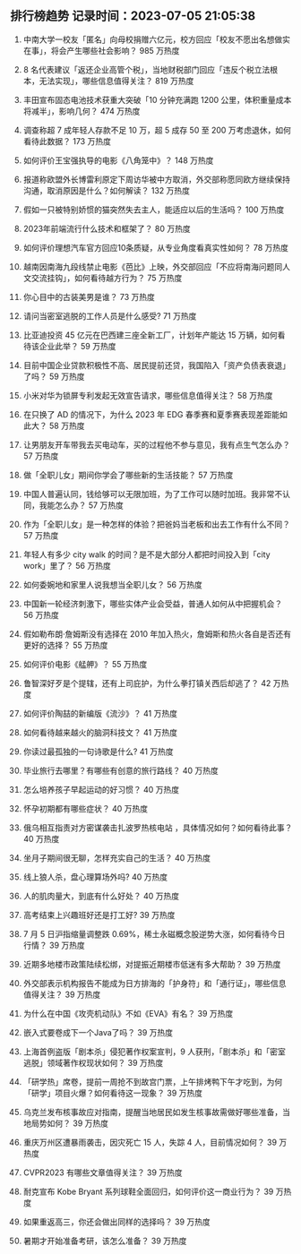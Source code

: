 
## 排行榜趋势 记录时间：2023-07-05 21:05:38
  
  1. 中南大学一校友「匿名」向母校捐赠六亿元，校方回应「校友不愿出名想做实在事」，将会产生哪些社会影响？ 985 万热度
    
  2. 8 名代表建议「返还企业高管个税」，当地财税部门回应「违反个税立法根本，无法实现」，哪些信息值得关注？ 819 万热度
    
  3. 丰田宣布固态电池技术获重大突破「10 分钟充满跑 1200 公里，体积重量成本将减半」，影响几何？ 474 万热度
    
  4. 调查称超 7 成年轻人存款不足 10 万，超 5 成存 50 至 200 万考虑退休，如何看待此数据？ 173 万热度
    
  5. 如何评价王宝强执导的电影《八角笼中》？ 148 万热度
    
  6. 报道称欧盟外长博雷利原定下周访华被中方取消，外交部称愿同欧方继续保持沟通，取消原因是什么？如何解读？ 132 万热度
    
  7. 假如一只被特别娇惯的猫突然失去主人，能适应以后的生活吗？ 100 万热度
    
  8. 2023年前端流行什么技术和框架了？ 80 万热度
    
  9. 如何评价理想汽车官方回应10条质疑，从专业角度看真实性如何？ 78 万热度
    
  10. 越南因南海九段线禁止电影《芭比》上映，外交部回应「不应将南海问题同人文交流挂钩」，如何看待越方行为？ 75 万热度
    
  11. 你心目中的古装美男是谁？ 73 万热度
    
  12. 请问当密室逃脱的工作人员是什么感受? 71 万热度
    
  13. 比亚迪投资 45 亿元在巴西建三座全新工厂，计划年产能达 15 万辆，如何看待该企业此举？ 59 万热度
    
  14. 目前中国企业贷款积极性不高、居民提前还贷，我国陷入「资产负债表衰退」了吗？ 59 万热度
    
  15. 小米对华为锁屏专利发起无效宣告请求，哪些信息值得关注？ 58 万热度
    
  16. 在只换了 AD 的情况下，为什么 2023 年 EDG 春季赛和夏季赛表现差距能如此大？ 58 万热度
    
  17. 让男朋友开车带我去买电动车，买的过程他不参与意见，我有点生气怎么办？ 57 万热度
    
  18. 做「全职儿女」期间你学会了哪些新的生活技能？ 57 万热度
    
  19. 中国人普遍认同，钱给够可以无限加班，为了工作可以随时加班。我非常不认同，我能怎么办？ 57 万热度
    
  20. 作为「全职儿女」是一种怎样的体验？把爸妈当老板和出去工作有什么不同？ 57 万热度
    
  21. 年轻人有多少 city walk 的时间？是不是大部分人都把时间投入到「city work」里了？ 56 万热度
    
  22. 如何委婉地和家里人说我想当全职儿女？ 56 万热度
    
  23. 中国新一轮经济刺激下，哪些实体产业会受益，普通人如何从中把握机会？ 56 万热度
    
  24. 假如勒布朗·詹姆斯没有选择在 2010 年加入热火，詹姆斯和热火各自是否还有更好的选择？ 55 万热度
    
  25. 如何评价电影《艋舺》？ 55 万热度
    
  26. 鲁智深好歹是个提辖，还有上司庇护，为什么拳打镇关西后却逃了？ 42 万热度
    
  27. 如何评价陶喆的新编版《流沙》？ 41 万热度
    
  28. 如何看待越来越火的脑洞科技文？ 41 万热度
    
  29. 你读过最孤独的一句诗歌是什么? 41 万热度
    
  30. 毕业旅行去哪里？有哪些有创意的旅行路线？ 40 万热度
    
  31. 怎么培养孩子早起运动的好习惯？ 40 万热度
    
  32. 怀孕初期都有哪些症状？ 40 万热度
    
  33. 俄乌相互指责对方密谋袭击扎波罗热核电站 ，具体情况如何？如何看待此事？ 40 万热度
    
  34. 坐月子期间很无聊，怎样充实自己的生活？ 40 万热度
    
  35. 线上狼人杀，盘心理算场外吗? 40 万热度
    
  36. 人的肌肉量大，到底有什么好处？ 40 万热度
    
  37. 高考结束上兴趣班好还是打工好? 39 万热度
    
  38. 7 月 5 日沪指缩量调整跌 0.69%，稀土永磁概念股逆势大涨，如何看待今日行情？ 39 万热度
    
  39. 近期多地楼市政策陆续松绑，对提振近期楼市低迷有多大帮助？ 39 万热度
    
  40. 外交部表示机构报告不能成为日方排海的「护身符」和「通行证」，哪些信息值得关注？ 39 万热度
    
  41. 为什么在中国《攻壳机动队》不如《EVA》有名？ 39 万热度
    
  42. 嵌入式要卷成下一个Java了吗？ 39 万热度
    
  43. 上海首例盗版「剧本杀」侵犯著作权案宣判，9 人获刑，「剧本杀」和「密室逃脱」领域著作权现状如何？ 39 万热度
    
  44. 「研学热」席卷，提前一周抢不到故宫门票，上午排烤鸭下午才吃到，为何「研学」项目火爆？如何看待这一现象？ 39 万热度
    
  45. 乌克兰发布核事故应对指南，提醒当地居民如发生核事故需做好哪些准备，当地局势如何？ 39 万热度
    
  46. 重庆万州区遭暴雨袭击，因灾死亡 15 人，失踪 4 人，目前情况如何？ 39 万热度
    
  47. CVPR2023 有哪些文章值得关注？ 39 万热度
    
  48. 耐克宣布 Kobe Bryant 系列球鞋全面回归，如何评价这一商业行为？ 39 万热度
    
  49. 如果重返高三，你还会做出同样的选择吗？ 39 万热度
    
  50. 暑期才开始准备考研，该怎么准备？ 39 万热度
    